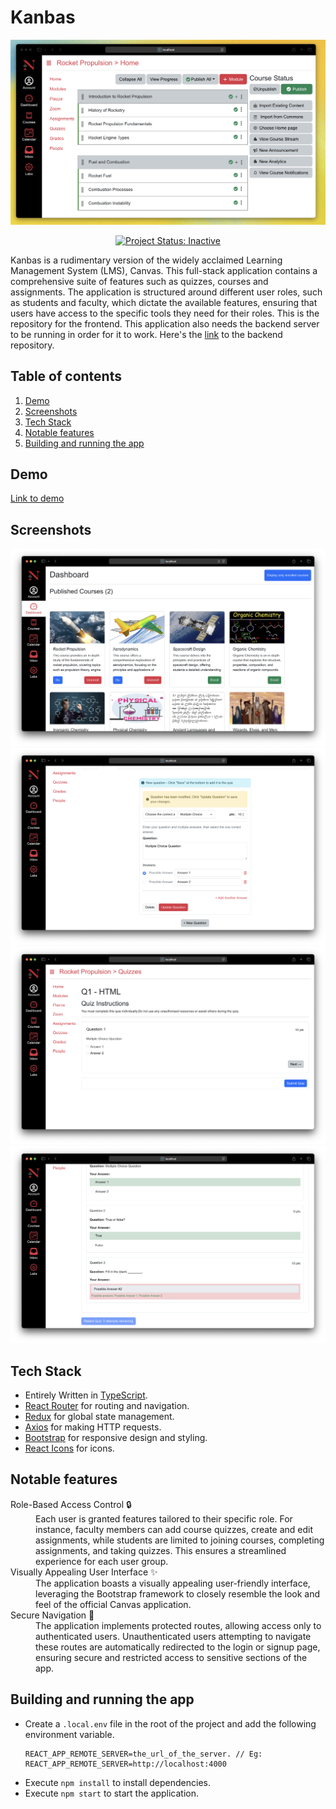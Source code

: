 # Kanbas
![Banner Image](screenshots/banner.png)
<p align = "center">
  <a href="https://www.repostatus.org/#inactive">
    <img src="https://www.repostatus.org/badges/latest/inactive.svg" alt="Project Status: Inactive" title="Project Status: Inactive – The project has reached a stable, usable state but is no longer being actively developed; support/maintenance will be provided as time allows.">
</a>
</p>


Kanbas is a rudimentary version of the widely acclaimed Learning Management System (LMS), Canvas. This full-stack application contains a comprehensive suite of features such as quizzes, courses and assignments. The application is structured around different user roles, such as students and faculty, which dictate the available features, ensuring that users have access to the specific tools they need for their roles. This is the repository for the frontend. This application also needs the backend server to be running in order for it to work. Here's the [link](https://github.com/technophilist/kanbas-node-server-app) to the backend repository.

## Table of contents
1. [Demo](#demo)
2. [Screenshots](#screenshots)
3. [Tech Stack](#tech-stack)
4. [Notable features](#notable-features)
5. [Building and running the app](#building-and-running-the-app)

## Demo
[Link to demo](https://technophilist.github.io/kanbas-demo-page/)

## Screenshots
![Dashboard Image](screenshots/dashboard.png)
![Create MCQ Question Image](screenshots/create_mcq_question.png)
![Quiz Screen Image](screenshots/quiz_screen.png)
![Quiz Results Wrong Image](screenshots/quiz_results_wrong.png)


## Tech Stack
- Entirely Written in [TypeScript](https://www.typescriptlang.org/).
- [React Router](https://reactrouter.com) for routing and navigation.
- [Redux](https://redux.js.org) for global state management.
- [Axios](https://axios-http.com/docs/intro) for making HTTP requests.
- [Bootstrap](https://getbootstrap.com) for responsive design and styling.
- [React Icons](https://react-icons.github.io/react-icons/) for icons.

## Notable features

<dl>
  <dt> Role-Based Access Control 🔒 </dt>
  <dd> Each user is granted features tailored to their specific role. For instance, faculty members can add course quizzes, create and edit assignments, while students are limited to joining courses, completing assignments, and taking quizzes. This ensures a streamlined experience for each user group.</dd>
  
  <dt> Visually Appealing User Interface ✨</dt>
  <dd> The application boasts a visually appealing user-friendly interface, leveraging the Bootstrap framework to closely resemble the look and feel of the official Canvas application.</dd>
  
  <dt> Secure Navigation 🚪 </dt>
  <dd> The application implements protected routes, allowing access only to authenticated users. Unauthenticated users attempting to navigate these routes are automatically redirected to the login or signup page, ensuring secure and restricted access to sensitive sections of the app.</dd>
</dl>

## Building and running the app
- Create a ```.local.env``` file in the root of the project and add the following environment variable.
  ```
  REACT_APP_REMOTE_SERVER=the_url_of_the_server. // Eg: REACT_APP_REMOTE_SERVER=http://localhost:4000
  ```
- Execute ```npm install``` to install dependencies.
- Execute ```npm start``` to start the application.
